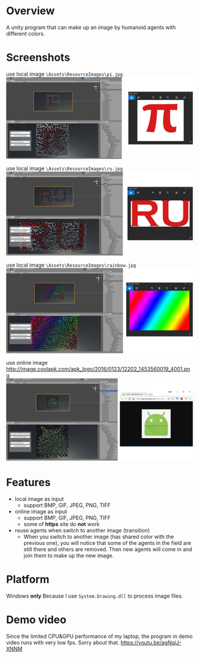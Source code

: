# Overview
A unity program that can make up an image by humanoid agents with different colors.

# Screenshots
use local image ```\Assets\ResourceImages\pi.jpg```
![alt text](https://raw.githubusercontent.com/JNKKKK/17fall-unity-extra-credit/master/Screenshots/demo_pi.png)

use local image ```\Assets\ResourceImages\ru.jpg```
![alt text](https://raw.githubusercontent.com/JNKKKK/17fall-unity-extra-credit/master/Screenshots/demo_ru.png)

use local image ```\Assets\ResourceImages\rainbow.jpg```
![alt text](https://raw.githubusercontent.com/JNKKKK/17fall-unity-extra-credit/master/Screenshots/demo_rainbow.png)

use online image http://image.coolapk.com/apk_logo/2016/0123/12202_1453560019_4001.png
![alt text](https://raw.githubusercontent.com/JNKKKK/17fall-unity-extra-credit/master/Screenshots/demo_android.png)

# Features

- local image as input
  - support BMP, GIF, JPEG, PNG, TIFF
- online image as input
  - support BMP, GIF, JPEG, PNG, TIFF
  - some of __https__ site do __not__ work
- reuse agents when switch to another image (transition)
  - When you switch to another image (has shared color with the previous one), you will notice that some of the agents in the field are still there and others are removed. Then new agents will come in and join them to make up the new image.

# Platform

Windows __only__
Because I use `System.Drawing.dll` to process image files.

# Demo video
Since the limited CPU&GPU performance of my laptop, the program in demo video runs with very low fps. Sorry about that.
https://youtu.be/agNqiJ-XNNM